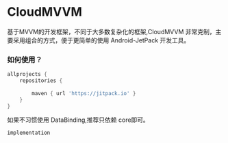 # CloudMVVM
基于MVVM的开发框架，不同于大多数复杂化的框架,CloudMVVM 非常克制，主要采用组合的方式，便于更简单的使用 Android-JetPack 开发工具。



### 如何使用？

```groovy
allprojects {
    repositories {
   			
        maven { url 'https://jitpack.io' }
    }
}
```

如果不习惯使用 DataBinding,推荐只依赖 core即可。

```
implementation 
```





### 

